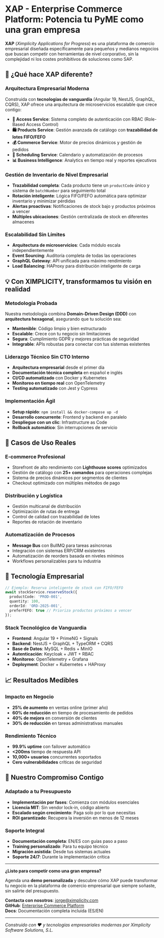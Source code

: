 # **XAP - Enterprise Commerce Platform: Potencia tu PyME como una gran empresa**

**XAP** (*Ximplicity Applications for Progress*) es una plataforma de comercio empresarial diseñada específicamente para pequeños y medianos negocios que buscan competir con herramientas de nivel corporativo, sin la complejidad ni los costes prohibitivos de soluciones como SAP.

## **🚀 ¿Qué hace XAP diferente?**

### **Arquitectura Empresarial Moderna**
Construida con **tecnologías de vanguardia** (Angular 19, NestJS, GraphQL, CQRS), XAP ofrece una arquitectura de microservicios escalable que crece contigo:

- **🔐 Access Service**: Sistema completo de autenticación con RBAC (Role-Based Access Control)
- **🛍️ Products Service**: Gestión avanzada de catálogo con **trazabilidad de lotes FIFO/FEFO**
- **💰 Commerce Service**: Motor de precios dinámicos y gestión de pedidos
- **📅 Scheduling Service**: Calendario y automatización de procesos
- **📊 Business Intelligence**: Analytics en tiempo real y reportes ejecutivos

### **Gestión de Inventario de Nivel Empresarial**
- **Trazabilidad completa**: Cada producto tiene un `productCode` único y sistema de `batchNumber` para seguimiento total
- **Rotación inteligente**: Lógica FIFO/FEFO automática para optimizar inventario y minimizar pérdidas
- **Alertas proactivas**: Notificaciones de stock bajo y productos próximos a vencer
- **Múltiples ubicaciones**: Gestión centralizada de stock en diferentes almacenes

### **Escalabilidad Sin Límites**
- **Arquitectura de microservicios**: Cada módulo escala independientemente
- **Event Sourcing**: Auditoría completa de todas las operaciones
- **GraphQL Gateway**: API unificada para máximo rendimiento
- **Load Balancing**: HAProxy para distribución inteligente de carga

## **💡 Con XIMPLICITY, transformamos tu visión en realidad**

### **Metodología Probada**
Nuestra metodología combina **Domain-Driven Design (DDD)** con **arquitectura hexagonal**, asegurando que tu solución sea:
- **Mantenible**: Código limpio y bien estructurado
- **Escalable**: Crece con tu negocio sin limitaciones
- **Segura**: Cumplimiento GDPR y mejores prácticas de seguridad
- **Integrable**: APIs robustas para conectar con tus sistemas existentes

### **Liderazgo Técnico Sin CTO Interno**
- **Arquitectura empresarial** desde el primer día
- **Documentación técnica completa** en español e inglés
- **CI/CD automatizado** con Docker y Kubernetes
- **Monitoreo en tiempo real** con OpenTelemetry
- **Testing automatizado** con Jest y Cypress

### **Implementación Ágil**
- **Setup rápido**: `npm install && docker-compose up -d`
- **Desarrollo concurrente**: Frontend y backend en paralelo
- **Despliegue con un clic**: Infrastructure as Code
- **Rollback automático**: Sin interrupciones de servicio

## **🎯 Casos de Uso Reales**

### **E-commerce Profesional**
- Storefront de alto rendimiento con **Lighthouse scores** optimizados
- Gestión de catálogo con **25+ comandos** para operaciones complejas
- Sistema de precios dinámicos por segmentos de clientes
- Checkout optimizado con múltiples métodos de pago

### **Distribución y Logística**
- Gestión multicanal de distribución
- Optimización de rutas de entrega
- Control de calidad con trazabilidad de lotes
- Reportes de rotación de inventario

### **Automatización de Procesos**
- **Message Bus** con BullMQ para tareas asíncronas
- Integración con sistemas ERP/CRM existentes
- Automatización de reorders basada en niveles mínimos
- Workflows personalizables para tu industria

## **🔧 Tecnología Empresarial**

```typescript
// Ejemplo: Reserva inteligente de stock con FIFO/FEFO
await stockService.reserveStock({
  productCode: 'PROD-001',
  quantity: 100,
  orderId: 'ORD-2025-001',
  preferFEFO: true // Prioriza productos próximos a vencer
});
```

### **Stack Tecnológico de Vanguardia**
- **Frontend**: Angular 19 + PrimeNG + Signals
- **Backend**: NestJS + GraphQL + TypeORM + CQRS
- **Base de Datos**: MySQL + Redis + MinIO
- **Autenticación**: Keycloak + JWT + RBAC
- **Monitoreo**: OpenTelemetry + Grafana
- **Deployment**: Docker + Kubernetes + HAProxy

## **📈 Resultados Medibles**

### **Impacto en Negocio**
- **25% de aumento** en ventas online (primer año)
- **60% de reducción** en tiempo de procesamiento de pedidos
- **40% de mejora** en conversión de clientes
- **30% de reducción** en tareas administrativas manuales

### **Rendimiento Técnico**
- **99.9% uptime** con failover automático
- **<200ms** tiempo de respuesta API
- **10,000+ usuarios** concurrentes soportados
- **Cero vulnerabilidades** críticas de seguridad

## **🤝 Nuestro Compromiso Contigo**

### **Adaptado a tu Presupuesto**
- **Implementación por fases**: Comienza con módulos esenciales
- **Licencia MIT**: Sin vendor lock-in, código abierto
- **Escalado según crecimiento**: Paga solo por lo que necesitas
- **ROI garantizado**: Recupera la inversión en menos de 12 meses

### **Soporte Integral**
- **Documentación completa**: EN/ES con guías paso a paso
- **Training personalizado**: Para tu equipo técnico
- **Migración asistida**: Desde tus sistemas actuales
- **Soporte 24/7**: Durante la implementación crítica

---

**¿Listo para competir como una gran empresa?** 

Agenda una **demo personalizada** y descubre cómo XAP puede transformar tu negocio en la plataforma de comercio empresarial que siempre soñaste, sin salirte del presupuesto.

**Contacta con nosotros**: [jorge@ximplicity.com](mailto:jorge@ximplicity.com)  
**GitHub**: [Enterprise Commerce Platform](https://github.com/ximplicity/enterprise-commerce-platform)  
**Docs**: Documentación completa incluida (ES/EN)

---

*Construido con ❤️ y tecnologías empresariales modernas por Ximplicity Software Solutions, S.L.*